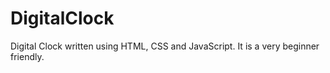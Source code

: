 # DigitalClock
Digital Clock written using HTML, CSS and JavaScript. It is a very beginner friendly.
